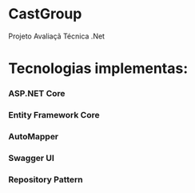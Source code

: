 # CastGroup

Projeto Avaliaçã Técnica .Net

# Tecnologias implementas:

### ASP.NET Core 
### Entity Framework Core
### AutoMapper
### Swagger UI 
### Repository Pattern
